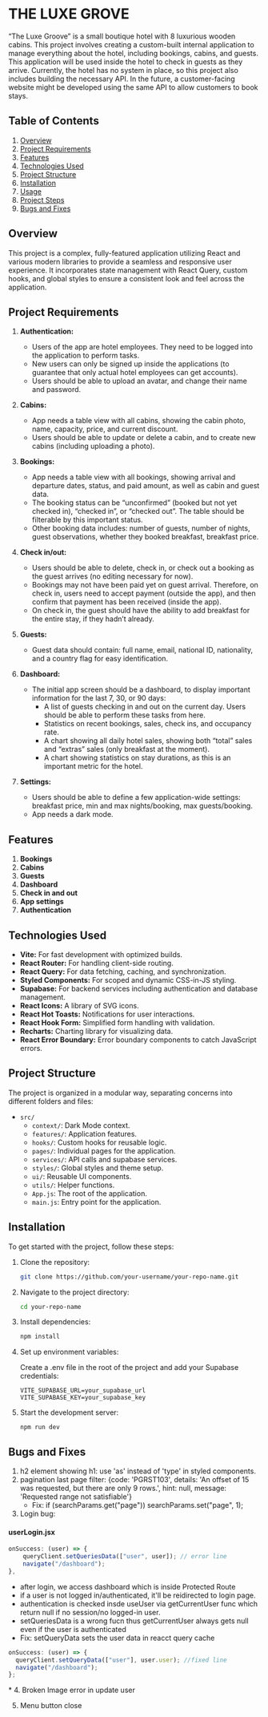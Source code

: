 # THE LUXE GROVE

“The Luxe Groove” is a small boutique hotel with 8 luxurious wooden cabins. This project involves creating a custom-built internal application to manage everything about the hotel, including bookings, cabins, and guests. This application will be used inside the hotel to check in guests as they arrive. Currently, the hotel has no system in place, so this project also includes building the necessary API. In the future, a customer-facing website might be developed using the same API to allow customers to book stays.

## Table of Contents

1. [Overview](#overview)
1. [Project Requirements](#project-requirements)
1. [Features](#features)
1. [Technologies Used](#technologies-used)
1. [Project Structure](#project-structure)
1. [Installation](#installation)
1. [Usage](#usage)
1. [Project Steps](#project-steps)
1. [Bugs and Fixes](#bugs-and-fixes)

## Overview

This project is a complex, fully-featured application utilizing React and various modern libraries to provide a seamless and responsive user experience. It incorporates state management with React Query, custom hooks, and global styles to ensure a consistent look and feel across the application.

## Project Requirements

1. **Authentication:**

   - Users of the app are hotel employees. They need to be logged into the application to perform tasks.
   - New users can only be signed up inside the applications (to guarantee that only actual hotel employees can get accounts).
   - Users should be able to upload an avatar, and change their name and password.

2. **Cabins:**
   - App needs a table view with all cabins, showing the cabin photo, name, capacity, price, and current discount.
   - Users should be able to update or delete a cabin, and to create new cabins (including uploading a photo).
3. **Bookings:**

   - App needs a table view with all bookings, showing arrival and departure dates, status, and paid amount, as well as cabin and guest data.
   - The booking status can be “unconfirmed” (booked but not yet checked in), “checked in”, or “checked out”. The table should be filterable by this important status.
   - Other booking data includes: number of guests, number of nights, guest observations, whether they booked breakfast, breakfast price.

4. **Check in/out:**
   - Users should be able to delete, check in, or check out a booking as the guest arrives (no editing necessary for now).
   - Bookings may not have been paid yet on guest arrival. Therefore, on check in, users need to accept payment (outside the app), and
     then confirm that payment has been received (inside the app).
   - On check in, the guest should have the ability to add breakfast for the entire stay, if they hadn’t already.
5. **Guests:**
   - Guest data should contain: full name, email, national ID, nationality, and a country flag for easy identification.
6. **Dashboard:**
   - The initial app screen should be a dashboard, to display important information for the last 7, 30, or 90 days:
     - A list of guests checking in and out on the current day. Users should be able to perform these tasks from here.
     - Statistics on recent bookings, sales, check ins, and occupancy rate.
     - A chart showing all daily hotel sales, showing both “total” sales and “extras” sales (only breakfast at the moment).
     - A chart showing statistics on stay durations, as this is an important metric for the hotel.
7. **Settings:**
   - Users should be able to define a few application-wide settings: breakfast price, min and max nights/booking, max guests/booking.
   - App needs a dark mode.

## Features

1. **Bookings**
2. **Cabins**
3. **Guests**
4. **Dashboard**
5. **Check in and out**
6. **App settings**
7. **Authentication**

## Technologies Used

- **Vite:** For fast development with optimized builds.
- **React Router:** For handling client-side routing.
- **React Query:** For data fetching, caching, and synchronization.
- **Styled Components:** For scoped and dynamic CSS-in-JS styling.
- **Supabase:** For backend services including authentication and database management.
- **React Icons:** A library of SVG icons.
- **React Hot Toasts:** Notifications for user interactions.
- **React Hook Form:** Simplified form handling with validation.
- **Recharts:** Charting library for visualizing data.
- **React Error Boundary:** Error boundary components to catch JavaScript errors.

## Project Structure

The project is organized in a modular way, separating concerns into different folders and files:

- `src/`
  - `context/`: Dark Mode context.
  - `features/`: Application features.
  - `hooks/`: Custom hooks for reusable logic.
  - `pages/`: Individual pages for the application.
  - `services/`: API calls and supabase services.
  - `styles/`: Global styles and theme setup.
  - `ui/`: Reusable UI components.
  - `utils/`: Helper functions.
  - `App.js`: The root of the application.
  - `main.js`: Entry point for the application.

## Installation

To get started with the project, follow these steps:

1. Clone the repository:

   ```bash
   git clone https://github.com/your-username/your-repo-name.git
   ```

2. Navigate to the project directory:

   ```bash
   cd your-repo-name
   ```

3. Install dependencies:

   ```bash
   npm install
   ```

4. Set up environment variables:

   Create a .env file in the root of the project and add your Supabase credentials:

   ```env
   VITE_SUPABASE_URL=your_supabase_url
   VITE_SUPABASE_KEY=your_supabase_key
   ```

5. Start the development server:

   ```
   npm run dev
   ```

## Bugs and Fixes

1. h2 element showing h1: use 'as' instead of 'type' in styled components.
2. pagination last page filter: {code: 'PGRST103', details: 'An offset of 15 was requested, but there are only 9 rows.', hint: null, message: 'Requested range not satisfiable'}
   - Fix: if (searchParams.get("page")) searchParams.set("page", 1);
3. Login bug:

#### **userLogin.jsx**

```jsx
onSuccess: (user) => {
    queryClient.setQueriesData(["user", user]); // error line
    navigate("/dashboard");
},
```

- after login, we access dashboard which is inside Protected Route
- if a user is not logged in/authenticated, it'll be reidirected to login page.
- authentication is checked insde useUser via getCurrentUser func which return null if no session/no logged-in user.
- setQueriesData is a wrong fucn thus getCurrentUser always gets null even if the user is authenticated
- Fix: setQueryData sets the user data in reacct query cache

```js
onSuccess: (user) => {
  queryClient.setQueryData(["user"], user.user); //fixed line
  navigate("/dashboard");
};
```

\* 4. Broken Image error in update user

5. Menu button close
